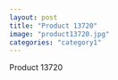 ```yaml
---
layout: post
title: "Product 13720"
image: "product13720.jpg"
categories: "category1"
---
```

Product 13720

